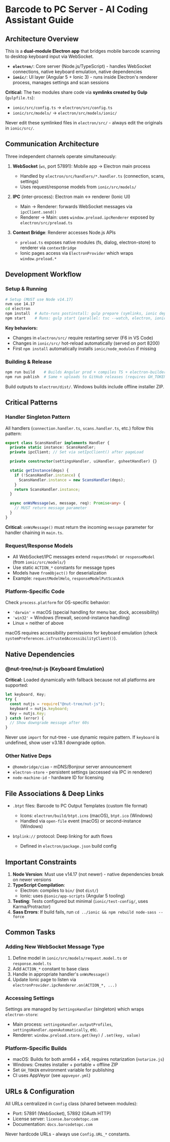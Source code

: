 # Barcode to PC Server - AI Coding Assistant Guide

## Architecture Overview

This is a **dual-module Electron app** that bridges mobile barcode scanning to desktop keyboard input via WebSocket.

- **`electron/`**: Core server (Node.js/TypeScript) - handles WebSocket connections, native keyboard emulation, native dependencies
- **`ionic/`**: UI layer (Angular 5 + Ionic 3) - runs inside Electron's renderer process, manages settings and scan sessions

**Critical:** The two modules share code via **symlinks created by Gulp** (`gulpfile.ts`):

- `ionic/src/config.ts` → `electron/src/config.ts`
- `ionic/src/models/` → `electron/src/models/ionic/`

Never edit these symlinked files in `electron/src/` - always edit the originals in `ionic/src/`.

## Communication Architecture

Three independent channels operate simultaneously:

1. **WebSocket** (`ws`, port 57891): Mobile app → Electron main process

   - Handled by `electron/src/handlers/*.handler.ts` (connection, scans, settings)
   - Uses request/response models from `ionic/src/models/`

2. **IPC** (inter-process): Electron main ↔ renderer (Ionic UI)

   - Main → Renderer: forwards WebSocket messages via `ipcClient.send()`
   - Renderer → Main: uses `window.preload.ipcRenderer` exposed by `electron/src/preload.ts`

3. **Context Bridge**: Renderer accesses Node.js APIs
   - `preload.ts` exposes native modules (fs, dialog, electron-store) to renderer via `contextBridge`
   - Ionic pages access via `ElectronProvider` which wraps `window.preload.*`

## Development Workflow

### Setup & Running

```bash
# Setup (MUST use Node v14.17)
nvm use 14.17
cd electron
npm install  # Auto-runs postinstall: gulp prepare (symlinks, ionic deps)
npm start    # Runs: gulp start (parallel: tsc --watch, electron, ionic serve)
```

**Key behaviors:**

- Changes in `electron/src/` require restarting server (F6 in VS Code)
- Changes in `ionic/src/` hot-reload automatically (served on port 8200)
- First `npm install` automatically installs `ionic/node_modules` if missing

### Building & Release

```bash
npm run build    # Builds Angular prod + compiles TS + electron-builder
npm run publish  # Same + uploads to GitHub releases (requires GH_TOKEN)
```

Build outputs to `electron/dist/`. Windows builds include offline installer ZIP.

## Critical Patterns

### Handler Singleton Pattern

All handlers (`connection.handler.ts`, `scans.handler.ts`, etc.) follow this pattern:

```typescript
export class ScansHandler implements Handler {
  private static instance: ScansHandler;
  private ipcClient; // Set via setIpcClient() after pageLoad

  private constructor(settingsHandler, uiHandler, gsheetHandler) {}

  static getInstance(deps) {
    if (!ScansHandler.instance) {
      ScansHandler.instance = new ScansHandler(deps);
    }
    return ScansHandler.instance;
  }

  async onWsMessage(ws, message, req): Promise<any> {
    // MUST return message parameter
  }
}
```

**Critical:** `onWsMessage()` must return the incoming `message` parameter for handler chaining in `main.ts`.

### Request/Response Models

- All WebSocket/IPC messages extend `requestModel` or `responseModel` (from `ionic/src/models/`)
- Use static `ACTION_*` constants for message types
- Models have `fromObject()` for deserialization
- Example: `requestModelHelo`, `responseModelPutScanAck`

### Platform-Specific Code

Check `process.platform` for OS-specific behavior:

- `'darwin'` = macOS (special handling for menu bar, dock, accessibility)
- `'win32'` = Windows (firewall, second-instance handling)
- Linux = neither of above

macOS requires accessibility permissions for keyboard emulation (check `systemPreferences.isTrustedAccessibilityClient()`).

## Native Dependencies

### @nut-tree/nut-js (Keyboard Emulation)

**Critical:** Loaded dynamically with fallback because not all platforms are supported:

```typescript
let keyboard, Key;
try {
  const nutjs = require("@nut-tree/nut-js");
  keyboard = nutjs.keyboard;
  Key = nutjs.Key;
} catch (error) {
  // Show downgrade message after 60s
}
```

Never use `import` for nut-tree - use dynamic require pattern. If `keyboard` is undefined, show user v3.18.1 downgrade option.

### Other Native Deps

- `@homebridge/ciao` - mDNS/Bonjour server announcement
- `electron-store` - persistent settings (accessed via IPC in renderer)
- `node-machine-id` - hardware ID for licensing

## File Associations & Deep Links

- `.btpt` files: Barcode to PC Output Templates (custom file format)

  - Icons: `electron/build/btpt.icns` (macOS), `btpt.ico` (Windows)
  - Handled via `open-file` event (macOS) or second-instance (Windows)

- `btplink://` protocol: Deep linking for auth flows
  - Defined in `electron/package.json` build config

## Important Constraints

1. **Node Version**: Must use v14.17 (not newer) - native dependencies break on newer versions
2. **TypeScript Compilation**:
   - Electron: compiles to `bin/` (not `dist/`)
   - Ionic: uses `@ionic/app-scripts` (Angular 5 tooling)
3. **Testing**: Tests configured but minimal (`ionic/test-config/`, uses Karma/Protractor)
4. **Sass Errors**: If build fails, run `cd ../ionic && npm rebuild node-sass --force`

## Common Tasks

### Adding New WebSocket Message Type

1. Define model in `ionic/src/models/request.model.ts` or `response.model.ts`
2. Add `ACTION_*` constant to base class
3. Handle in appropriate handler's `onWsMessage()`
4. Update Ionic page to listen via `electronProvider.ipcRenderer.on(ACTION_*, ...)`

### Accessing Settings

Settings are managed by `SettingsHandler` (singleton) which wraps `electron-store`:

- Main process: `settingsHandler.outputProfiles`, `settingsHandler.openAutomatically`, etc.
- Renderer: `window.preload.store.get(key)` / `.set(key, value)`

### Platform-Specific Builds

- macOS: Builds for both arm64 + x64, requires notarization (`notarize.js`)
- Windows: Creates installer + portable + offline ZIP
- Set `GH_TOKEN` environment variable for publishing
- CI uses AppVeyor (see `appveyor.yml`)

## URLs & Configuration

All URLs centralized in `Config` class (shared between modules):

- Port: 57891 (WebSocket), 57892 (OAuth HTTP)
- License server: `license.barcodetopc.com`
- Documentation: `docs.barcodetopc.com`

Never hardcode URLs - always use `Config.URL_*` constants.

